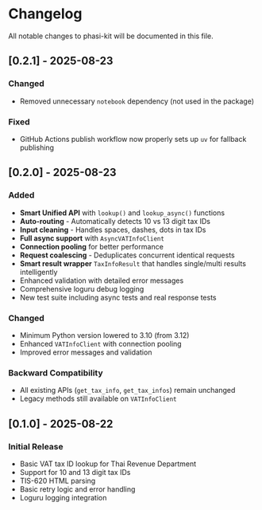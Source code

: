 # Changelog

All notable changes to phasi-kit will be documented in this file.

## [0.2.1] - 2025-08-23

### Changed
- Removed unnecessary `notebook` dependency (not used in the package)

### Fixed
- GitHub Actions publish workflow now properly sets up `uv` for fallback publishing

## [0.2.0] - 2025-08-23

### Added
- **Smart Unified API** with `lookup()` and `lookup_async()` functions
- **Auto-routing** - Automatically detects 10 vs 13 digit tax IDs
- **Input cleaning** - Handles spaces, dashes, dots in tax IDs
- **Full async support** with `AsyncVATInfoClient`
- **Connection pooling** for better performance
- **Request coalescing** - Deduplicates concurrent identical requests
- **Smart result wrapper** `TaxInfoResult` that handles single/multi results intelligently
- Enhanced validation with detailed error messages
- Comprehensive loguru debug logging
- New test suite including async tests and real response tests

### Changed
- Minimum Python version lowered to 3.10 (from 3.12)
- Enhanced `VATInfoClient` with connection pooling
- Improved error messages and validation

### Backward Compatibility
- All existing APIs (`get_tax_info`, `get_tax_infos`) remain unchanged
- Legacy methods still available on `VATInfoClient`

## [0.1.0] - 2025-08-22

### Initial Release
- Basic VAT tax ID lookup for Thai Revenue Department
- Support for 10 and 13 digit tax IDs
- TIS-620 HTML parsing
- Basic retry logic and error handling
- Loguru logging integration